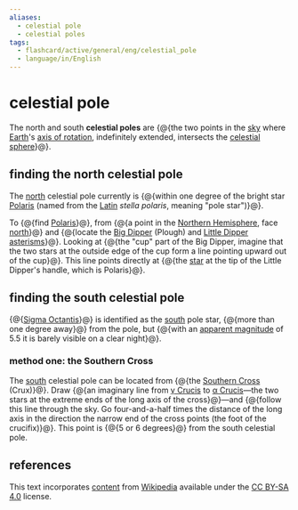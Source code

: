 ```yaml
---
aliases:
  - celestial pole
  - celestial poles
tags:
  - flashcard/active/general/eng/celestial_pole
  - language/in/English
---
```


# celestial pole

The north and south __celestial poles__ are {@{the two points in the [sky](sky.md) where [Earth](Earth.md)'s [axis of rotation](rotation%20around%20a%20fixed%20axis.md), indefinitely extended, intersects the [celestial sphere](celestial%20sphere.md)}@}. <!--SR:!2025-02-19,176,310-->

## finding the north celestial pole

The [north](north.md) celestial pole currently is {@{within one degree of the bright star [Polaris](Polaris.md) (named from the [Latin](Latin.md) _stella polaris_, meaning "pole star")}@}. <!--SR:!2025-06-12,267,332-->

To {@{find [Polaris](Polaris.md)}@}, from {@{a point in the [Northern Hemisphere](Northern%20Hemisphere.md), face [north](north.md)}@} and {@{locate the [Big Dipper](Big%20Dipper.md) (Plough) and [Little Dipper](Ursa%20Minor.md) [asterisms](asterism%20(astronomy).md)}@}. Looking at {@{the "cup" part of the Big Dipper, imagine that the two stars at the outside edge of the cup form a line pointing upward out of the cup}@}. This line points directly at {@{the [star](star.md) at the tip of the Little Dipper's handle, which is Polaris}@}. <!--SR:!2025-07-19,297,332!2025-04-09,199,312!2025-09-19,317,292!2025-07-19,248,272!2025-01-17,55,322-->

## finding the south celestial pole

{@{[Sigma Octantis](Sigma%20Octantis.md)}@} is identified as the [south](south.md) pole star, {@{more than one degree away}@} from the pole, but {@{with an [apparent magnitude](apparent%20magnitude.md) of 5.5 it is barely visible on a clear night}@}. <!--SR:!2025-01-05,127,292!2025-03-12,179,312!2025-04-07,174,272-->

### method one: the Southern Cross

The [south](south.md) celestial pole can be located from {@{the [Southern Cross](Crux.md) (Crux)}@}. Draw {@{an imaginary line from [γ Crucis](Gacrux.md) to [α Crucis](Acrux.md)—the two stars at the extreme ends of the long axis of the cross}@}—and {@{follow this line through the sky. Go four-and-a-half times the distance of the long axis in the direction the narrow end of the cross points (the foot of the crucifix)}@}. This point is {@{5 or 6 degrees}@} from the south celestial pole. <!--SR:!2025-03-10,177,312!2025-06-19,226,272!2025-01-13,133,292!2025-04-19,208,312-->

## references

This text incorporates [content](https://en.wikipedia.org/wiki/celestial_pole) from [Wikipedia](Wikipedia.md) available under the [CC BY-SA 4.0](https://creativecommons.org/licenses/by-sa/4.0/) license.
